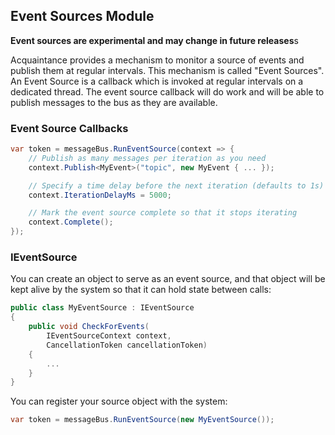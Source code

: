 ## Event Sources Module

**Event sources are experimental and may change in future releases**s

Acquaintance provides a mechanism to monitor a source of events and publish them at regular intervals. This mechanism is called "Event Sources". An Event Source is a callback which is invoked at regular intervals on a dedicated thread. The event source callback will do work and will be able to publish messages to the bus as they are available.

### Event Source Callbacks

```csharp
var token = messageBus.RunEventSource(context => {
    // Publish as many messages per iteration as you need
    context.Publish<MyEvent>("topic", new MyEvent { ... });

    // Specify a time delay before the next iteration (defaults to 1s)
    context.IterationDelayMs = 5000;

    // Mark the event source complete so that it stops iterating
    context.Complete();
});
```

### IEventSource

You can create an object to serve as an event source, and that object will be kept alive by the system so that it can hold state between calls:

```csharp
public class MyEventSource : IEventSource
{
    public void CheckForEvents(
        IEventSourceContext context, 
        CancellationToken cancellationToken)
    {
        ...
    }
}
```

You can register your source object with the system:

```csharp
var token = messageBus.RunEventSource(new MyEventSource());
```
